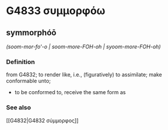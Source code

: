 # G4833 συμμορφόω

## symmorphóō

_(soom-mor-fo'-o | soom-more-FOH-oh | syoom-more-FOH-oh)_

### Definition

from G4832; to render like, i.e., (figuratively) to assimilate; make conformable unto; 

- to be conformed to, receive the same form as

### See also

[[G4832|G4832 σύμμορφος]]

